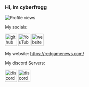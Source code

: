 ### Hi, Im cyberfrogg


![Profile views](https://gpvc.arturio.dev/cyberfrogg)  

My socials:

[<img src='https://cdn.jsdelivr.net/npm/simple-icons@3.0.1/icons/github.svg' alt='github' height='40'>](https://github.com/cyberfrogg)  [<img src='https://cdn.jsdelivr.net/npm/simple-icons@3.0.1/icons/youtube.svg' alt='YouTube' height='40'>](https://www.youtube.com/c/cyberfrogg)  [<img src='https://cdn.jsdelivr.net/npm/simple-icons@3.0.1/icons/icloud.svg' alt='website' height='40'>](https://pufferfishstudio.xyz/)

My website: https://redgamenews.com/

My discord Servers:

[<img src='https://cdn.jsdelivr.net/npm/simple-icons@3.0.1/icons/discord.svg' alt='discord' height='40'>](https://discord.gg/MdNEaqJEk8)  [<img src='https://cdn.jsdelivr.net/npm/simple-icons@3.0.1/icons/discord.svg' alt='discord' height='40'>](https://discord.gg/y9sZuXsWy8)  

